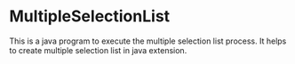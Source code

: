 # MultipleSelectionList
This is a java program to execute the multiple selection list process. It helps to create multiple selection list in java extension.
